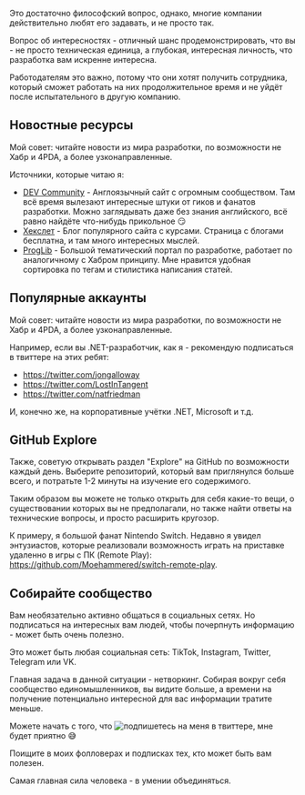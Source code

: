 Это достаточно философский вопрос, однако, многие компании действительно любят его задавать, и не просто так. 
  
Вопрос об интересностях - отличный шанс продемонстрировать, что вы - не просто техническая единица, а глубокая, интересная личность, что разработка вам искренне интересна.
  
Работодателям это важно, потому что они хотят получить сотрудника, который сможет работать на них продолжительное время и не уйдёт после испытательного в другую компанию.
  
## Новостные ресурсы
Мой совет: читайте новости из мира разработки, по возможности не Хабр и 4PDA, а более узконаправленные.
  
Источники, которые читаю я:
* [DEV Community](https://dev.to/) - Англоязычный сайт с огромным сообществом. Там всё время вылезают интересные штуки от гиков и фанатов разработки. Можно заглядывать даже без знания английского, всё равно найдёте что-нибудь прикольное :smirk:
* [Хекслет](https://ru.hexlet.io/blog) - Блог популярного сайта с курсами. Страница с блогами бесплатна, и там много интересных мыслей.
* [ProgLib](https://proglib.io/) - Большой тематический портал по разработке, работает по аналогичному с Хабром принципу. Мне нравится удобная сортировка по тегам и стилистика написания статей.

## Популярные аккаунты
Мой совет: читайте новости из мира разработки, по возможности не Хабр и 4PDA, а более узконаправленные.
  
Например, если вы .NET-разработчик, как я - рекомендую подписаться в твиттере на этих ребят:
* https://twitter.com/jongalloway
* https://twitter.com/LostInTangent
* https://twitter.com/natfriedman
  
И, конечно же, на корпоративные учётки .NET, Microsoft и т.д.
  
## GitHub Explore
Также, советую открывать раздел "Explore" на GitHub по возможности каждый день. Выберите репозиторий, который вам приглянулся больше всего, и потратьте 1-2 минуты на изучение его содержимого.
    
Таким образом вы можете не только открыть для себя какие-то вещи, о существовании которых вы не предполагали, но также найти ответы на технические вопросы, и просто расширить кругозор.
  
К примеру, я большой фанат Nintendo Switch. Недавно я увидел энтузиастов, которые реализовали возможность играть на приставке удаленно в игры с ПК (Remote Play): https://github.com/Moehammered/switch-remote-play.

## Собирайте сообщество
Вам необязательно активно общаться в социальных сетях. Но подписаться на интересных вам людей, чтобы почерпнуть информацию - может быть очень полезно.
  
Это может быть любая социальная сеть: TikTok, Instagram, Twitter, Telegram или VK.
  
Главная задача в данной ситуации - нетворкинг. Собирая вокруг себя сообщество единомышленников, вы видите больше, а времени на получение потенциально интересной для вас информации тратите меньше.
  
Можете начать с того, что ![подпишетесь на меня в твиттере](https://twitter.com/alex_andrero), мне будет приятно :sweat_smile: 

Поищите в моих фолловерах и подписках тех, кто может быть вам полезен.
  
Самая главная сила человека - в умении объединяться.
